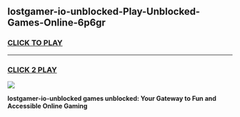 
## lostgamer-io-unblocked-Play-Unblocked-Games-Online-6p6gr
<h3>
<a href="https://premium76.site?title=lostgamer-io-unblocked&ref=25A">CLICK TO PLAY</a></h3>
<hr>

<h3>
<a href="https://premium76.site?title=lostgamer-io-unblocked&ref=25A">CLICK 2 PLAY</a>
  
</h3>

<a href="https://premium76.site?title=lostgamer-io-unblocked&ref=25A"><img src="https://clearcache.store/games.png"></a>


**lostgamer-io-unblocked games unblocked: Your Gateway to Fun and Accessible Online Gaming**

